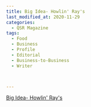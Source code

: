 ```yaml
---
title: Big Idea- Howlin' Ray's
last_modified_at: 2020-11-29
categories:
  - QSR Magazine
tags:
  - Food
  - Business
  - Profile
  - Editorial 
  - Business-to-Business
  - Writer



---
```




[Big Idea- Howlin' Ray's](http://www.ourdigitalmags.com/publication/?i=576612&ver=html5&p=34)
